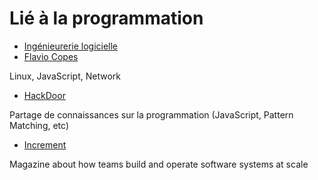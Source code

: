 # Lié à la programmation
- [Ingénieurerie logicielle](https://stevemcconnell.com/articles/)
- [Flavio Copes](https://flaviocopes.com/)

Linux, JavaScript, Network

- [HackDoor](https://www.hackdoor.io/)

Partage de connaissances sur la programmation (JavaScript, Pattern Matching, etc) 

- [Increment](https://increment.com/)

Magazine about how teams build and operate software systems at scale
